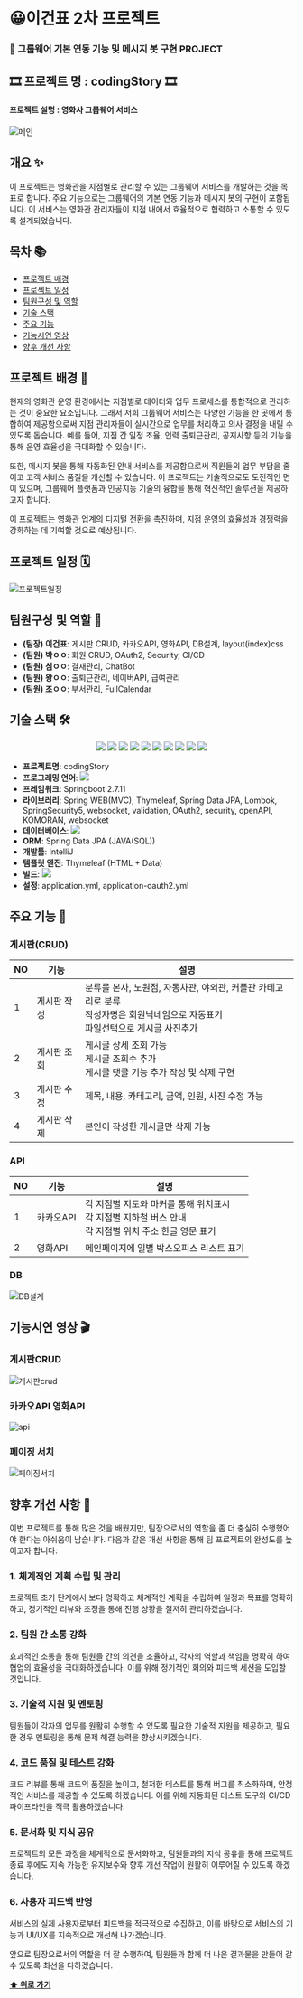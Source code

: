 # 😀이건표 2차 프로젝트

### 🎥 그룹웨어 기본 연동 기능 및 메시지 봇 구현 PROJECT

## 🎞 **프로젝트 명** : codingStory 🎞

#### **프로젝트 설명** : 영화사 그룹웨어 서비스

<img src="src/main/resources/static/images/메인.jpg" alt="메인"/>

## 개요 ✨
이 프로젝트는 영화관을 지점별로 관리할 수 있는 그룹웨어 서비스를 개발하는 것을 목표로 합니다. 주요 기능으로는 그룹웨어의 기본 연동 기능과 메시지 봇의 구현이 포함됩니다. 이 서비스는 영화관 관리자들이 지점 내에서 효율적으로 협력하고 소통할 수 있도록 설계되었습니다.

## 목차 📚
- [프로젝트 배경](#프로젝트-배경-)
- [프로젝트 일정](#프로젝트-일정-)
- [팀원구성 및 역할](#팀원구성-및-역할-)
- [기술 스택](#기술-스택-)
- [주요 기능](#주요-기능-)
- [기능시연 영상](#기능시연-영상-)
- [향후 개선 사항](#향후-개선-사항-)

## 프로젝트 배경 📜
현재의 영화관 운영 환경에서는 지점별로 데이터와 업무 프로세스를 통합적으로 관리하는 것이 중요한 요소입니다. 그래서 저희 그룹웨어 서비스는 다양한 기능을 한 곳에서 통합하여 제공함으로써 지점 관리자들이 실시간으로 업무를 처리하고 의사 결정을 내릴 수 있도록 돕습니다. 예를 들어, 지점 간 일정 조율, 인력 출퇴근관리, 공지사항 등의 기능을 통해 운영 효율성을 극대화할 수 있습니다.

또한, 메시지 봇을 통해 자동화된 안내 서비스를 제공함으로써 직원들의 업무 부담을 줄이고 고객 서비스 품질을 개선할 수 있습니다. 이 프로젝트는 기술적으로도 도전적인 면이 있으며, 그룹웨어 플랫폼과 인공지능 기술의 융합을 통해 혁신적인 솔루션을 제공하고자 합니다.

이 프로젝트는 영화관 업계의 디지털 전환을 촉진하며, 지점 운영의 효율성과 경쟁력을 강화하는 데 기여할 것으로 예상됩니다.

## 프로젝트 일정 🗓️
<img src="src/main/resources/static/images/일정.jpg" alt="프로젝트일정"/>

## 팀원구성 및 역할 👥

- **(팀장) 이건표**: 게시판 CRUD, 카카오API, 영화API, DB설계, layout(index)css
- **(팀원) 박ㅇㅇ**: 회원 CRUD, OAuth2, Security, CI/CD
- **(팀원) 심ㅇㅇ**: 결재관리, ChatBot
- **(팀원) 왕ㅇㅇ**: 출퇴근관리, 네이버API, 급여관리
- **(팀원) 조ㅇㅇ**: 부서관리, FullCalendar

## 기술 스택 🛠️

<p align="center">
  <img src="https://img.shields.io/badge/JavaScript-F7DF1E?style=for-the-badge&logo=JavaScript&logoColor=white">
  <img src="https://img.shields.io/badge/HTML5-E34F26?style=for-the-badge&logo=html5&logoColor=white">
  <img src="https://img.shields.io/badge/CSS3-1572B6?style=for-the-badge&logo=css3&logoColor=white">
  <img src="https://img.shields.io/badge/jQuery-0769AD?style=for-the-badge&logo=jquery&logoColor=white">
  <img src="https://img.shields.io/badge/Amazon_AWS-232F3E?style=for-the-badge&logo=amazon-aws&logoColor=white">
  <img src="https://img.shields.io/badge/Oracle-F80000?style=for-the-badge&logo=Oracle&logoColor=white">
  <img src="https://img.shields.io/badge/Spring_Security-6DB33F?style=for-the-badge&logo=Spring-Security&logoColor=white">
  <img src="https://img.shields.io/badge/GIT-E44C30?style=for-the-badge&logo=git&logoColor=white">
  <img src="https://img.shields.io/badge/Notion-000000?style=for-the-badge&logo=notion&logoColor=white">
  <img src="https://img.shields.io/badge/Visual Studio Code-007ACC?style=for-the-badge&logo=Visual Studio Code&logoColor=white">
</p>

- **프로젝트명**: codingStory
- **프로그래밍 언어**: <img src="https://img.shields.io/badge/Java-ED8B00?style=for-the-badge&logo=openjdk&logoColor=white">
- **프레임워크**: Springboot 2.7.11
- **라이브러리**: Spring WEB(MVC), Thymeleaf, Spring Data JPA, Lombok, SpringSecurity5, websocket, validation, OAuth2, security, openAPI, KOMORAN, websocket
- **데이터베이스**: <img src="https://img.shields.io/badge/MySQL-005C84?style=for-the-badge&logo=mysql&logoColor=white">
- **ORM**: Spring Data JPA (JAVA(SQL))
- **개발툴**: IntelliJ
- **템플릿 엔진**: Thymeleaf (HTML + Data)
- **빌드**: <img src="https://img.shields.io/badge/Gradle-02303A.svg?style=for-the-badge&logo=Gradle&logoColor=white">
- **설정**: application.yml, application-oauth2.yml

## 주요 기능 🚀

### 게시판(CRUD)
| NO | 기능         | 설명                                                                 |
|----|--------------|----------------------------------------------------------------------|
| 1  | 게시판 작성   | 분류를 본사, 노원점, 자동차관, 야외관, 커플관 카테고리로 분류<br> 작성자명은 회원닉네임으로 자동표기<br> 파일선택으로 게시글 사진추가 |
| 2  | 게시판 조회   | 게시글 상세 조회 가능<br>게시글 조회수 추가<br>게시글 댓글 기능 추가 작성 및 삭제 구현<br> |
| 3  | 게시판 수정   | 제목, 내용, 카테고리, 금액, 인원, 사진 수정 가능  |
| 4  | 게시판 삭제   | 본인이 작성한 게시글만 삭제 가능  |

### API
| NO | 기능           | 설명                                                   |
|----|----------------|--------------------------------------------------------|
| 1  | 카카오API  | 각 지점별 지도와 마커를 통해 위치표시 <br> 각 지점별 지하철 버스 안내 <br> 각 지점별 위치 주소 한글 영문 표기        |
| 2  | 영화API  | 메인페이지에 일별 박스오피스 리스트 표기    |

### DB
<img src="src/main/resources/static/images/erd.jpg" alt="DB설계"/>

## 기능시연 영상 🎬

### 게시판CRUD
![게시판crud](https://github.com/leegeonpyo/CodingStoryProject/assets/154856555/04027371-53fc-4f43-a672-506dee0a4175)

### 카카오API 영화API
![api](https://github.com/leegeonpyo/CodingStoryProject/assets/154856555/699551f1-29d3-434f-99ec-38f2c77c3210)

### 페이징 서치
![페이징서치](https://github.com/leegeonpyo/CodingStoryProject/assets/154856555/5b513007-e894-4811-b0fe-429d46f92080)

## 향후 개선 사항 🔧

이번 프로젝트를 통해 많은 것을 배웠지만, 팀장으로서의 역할을 좀 더 충실히 수행했어야 한다는 아쉬움이 남습니다. 다음과 같은 개선 사항을 통해 팀 프로젝트의 완성도를 높이고자 합니다:

### 1. 체계적인 계획 수립 및 관리
프로젝트 초기 단계에서 보다 명확하고 체계적인 계획을 수립하여 일정과 목표를 명확히 하고, 정기적인 리뷰와 조정을 통해 진행 상황을 철저히 관리하겠습니다.

### 2. 팀원 간 소통 강화
효과적인 소통을 통해 팀원들 간의 의견을 조율하고, 각자의 역할과 책임을 명확히 하여 협업의 효율성을 극대화하겠습니다. 이를 위해 정기적인 회의와 피드백 세션을 도입할 것입니다.

### 3. 기술적 지원 및 멘토링
팀원들이 각자의 업무를 원활히 수행할 수 있도록 필요한 기술적 지원을 제공하고, 필요한 경우 멘토링을 통해 문제 해결 능력을 향상시키겠습니다.

### 4. 코드 품질 및 테스트 강화
코드 리뷰를 통해 코드의 품질을 높이고, 철저한 테스트를 통해 버그를 최소화하며, 안정적인 서비스를 제공할 수 있도록 하겠습니다. 이를 위해 자동화된 테스트 도구와 CI/CD 파이프라인을 적극 활용하겠습니다.

### 5. 문서화 및 지식 공유
프로젝트의 모든 과정을 체계적으로 문서화하고, 팀원들과의 지식 공유를 통해 프로젝트 종료 후에도 지속 가능한 유지보수와 향후 개선 작업이 원활히 이루어질 수 있도록 하겠습니다.

### 6. 사용자 피드백 반영
서비스의 실제 사용자로부터 피드백을 적극적으로 수집하고, 이를 바탕으로 서비스의 기능과 UI/UX를 지속적으로 개선해 나가겠습니다.

앞으로 팀장으로서의 역할을 더 잘 수행하여, 팀원들과 함께 더 나은 결과물을 만들어 갈 수 있도록 최선을 다하겠습니다.

**[⬆ 위로 가기](#이건표-2차-프로젝트)**
